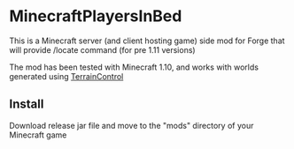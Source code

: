 # MinecraftPlayersInBed

This is a Minecraft server (and client hosting game) side mod for Forge that will provide /locate command (for pre 1.11 versions)

The mod has been tested with Minecraft 1.10, and works with worlds generated using <a href="https://github.com/MCTCP/TerrainControl/">TerrainControl </a>

## Install

Download release jar file and move to the "mods" directory of your Minecraft game
